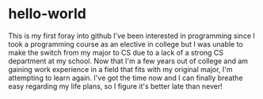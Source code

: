 # hello-world
This is my first foray into github 
I've been interested in programming since I took a programming course as an elective in college but I was unable to make the switch from my major to CS due to a lack of a strong CS department at my school. 
Now that I'm a few years out of college and am gaining work experience in a field that fits with my original major, I'm attempting to learn again. I've got the time now and I can finally breathe easy regarding my life plans, so I figure it's better late than never!
